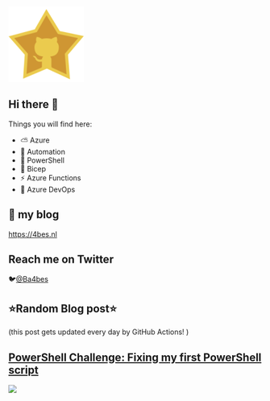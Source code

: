 ![Github Star](Assets/github-stars-logo_Color.png)

## Hi there 👋

Things you will find here:
- ⛅ Azure
- 🚗 Automation
- 🐚 PowerShell
- 💪 Bicep
- ⚡ Azure Functions
- 🚀 Azure DevOps


## 📝 my blog
<https://4bes.nl>

## Reach me on Twitter
🐦[@Ba4bes](https://twitter.com/Ba4bes)

<!---
- 🔭 I’m currently working on ...
- 🌱 I’m currently learning ...
- 👯 I’m looking to collaborate on ...
- 🤔 I’m looking for help with ...
- 💬 Ask me about ...
- 📫 How to reach me: ...
- 😄 Pronouns: ...
- ⚡ Fun fact: I have a standard poodle 🐩

-->

## ⭐Random Blog post⭐

(this post gets updated every day by GitHub Actions! )

<!-- Link -->
## [PowerShell Challenge: Fixing my first PowerShell script](https://4bes.nl/2020/05/31/powershell-challenge-fixing-my-first-powershell-script/)

<a href="https://4bes.nl/2020/05/31/powershell-challenge-fixing-my-first-powershell-script/"><img src="https://4bes.nl/wp-content/uploads/2020/05/PSChallenge_FirstScripttn2-1.png" height="250px"></a>

